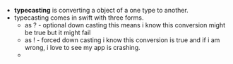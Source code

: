 - **typecasting** is converting a object of a one type to another.
- typecasting comes in swift with three forms.
	- as ? - optional down casting 
		this means i know this conversion might be true but it might fail
	- as ! - forced down casting
		i know this conversion is true and if i am wrong, i love to see my app is crashing.
	- 
